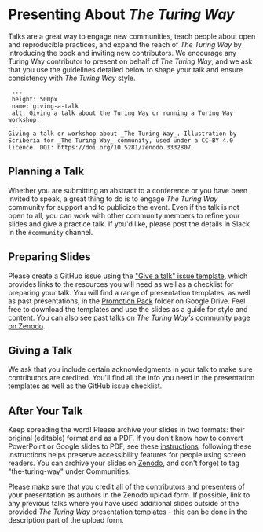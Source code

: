 # Presenting About _The Turing Way_
Talks are a great way to engage new communities, teach people about open and reproducible practices, and expand the reach of _The Turing Way_ by introducing the book and inviting new contributors. We encourage any Turing Way contributor to present on behalf of _The Turing Way_, and we ask that you use the guidelines detailed below to shape your talk and ensure consistency with _The Turing Way_ style. 

```{figure} ../figures/giving-a-talk.*
 ---
 height: 500px
 name: giving-a-talk
 alt: Giving a talk about the Turing Way or running a Turing Way workshop.
 ---
Giving a talk or workshop about _The Turing Way_. Illustration by Scriberia for _The Turing Way_ community, used under a CC-BY 4.0 licence. DOI: https://doi.org/10.5281/zenodo.3332807.
 ```

## Planning a Talk
Whether you are submitting an abstract to a conference or you have been invited to speak, a great thing to do is to engage _The Turing Way_ community for support and to publicize the event. Even if the talk is not open to all, you can work with other community members to refine your slides and give a practice talk. If you'd like, please post the details in Slack in the `#community` channel.

## Preparing Slides
Please create a GitHub issue using the ["Give a talk" issue template](https://github.com/alan-turing-institute/the-turing-way/issues/new?assignees=&labels=talks-and-workshops%2Cnewsletter&template=give_a_talk.yml&title=%5BTALK%5D+%3Ctitle%3E), which provides links to the resources you will need as well as a checklist for preparing your talk. You will find a range of presentation templates, as well as past presentations, in the [Promotion Pack](https://drive.google.com/drive/folders/1mzGmbJkPnP5q1goQesxDc_E5zAPL0eTF?usp=sharing) folder on Google Drive. Feel free to download the templates and use the slides as a guide for style and content. You can also see past talks on _The Turing Way's_ [community page on Zenodo](https://zenodo.org/communities/the-turing-way/?page=1&size=20).

## Giving a Talk
We ask that you include certain acknowledgments in your talk to make sure contributors are credited. You'll find all the info you need in the presentation templates as well as the GitHub issue checklist.

## After Your Talk
Keep spreading the word! Please archive your slides in two formats: their original (editable) format and as a PDF. If you don't know how to convert PowerPoint or Google slides to PDF, see these [instructions](https://www.wikihow.com/Convert-Powerpoint-to-PDF); following these instructions helps preserve accessibility features for people using screen readers. You can archive your slides on [Zenodo](https://zenodo.org/communities/the-turing-way/), and don't forget to tag "the-turing-way" under Communities.

Please make sure that you credit all of the contributors and presenters of your presentation as authors in the Zenodo upload form. If possible, link to any previous talks where you have used additional slides outside of the provided _The Turing Way_ presentation templates - this can be done in the description part of the upload form.
